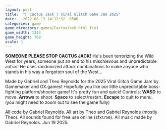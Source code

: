 ```yaml
---
layout: post
title:  "🌵 Cactus Jack | Viral Glitch Game Jam 2025"
date:   2022-08-13 14:12:32 -0500
categories: game
game_directory: games/CactusJack html fix1
game_width: 1344
game_height: 768
scale: 1
---
```


**SOMEONE PLEASE STOP CACTUS JACK!** He's been terrorizing the Wild West for years, someone put an end to his mischievous and unpredictable antics! He uses randomized attack combinations to make anyone who stands in his way a forgotten soul of the West...

Made by Gabriel and Theo Reynolds for the 2025 Viral Glitch Game Jam by Gamemaker and GX.games!
Hopefully you like our little unpredictable boss-fighting platform/shooter game! It's pretty fun and quick!
Controls: **WASD** to move. **Arrows** to shoot. **Space** to select/restart. **Escape** to quit to menu. (you might need to zoom out to see the game fully)

All code by Gabriel Reynolds. All art by Theo and Gabriel Reynolds (mostly Theo). All sounds found for free use online (sfxr.me). All music made by Gabriel Reynolds. Jun 19 2025.
